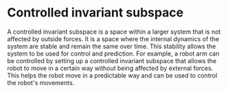 # Controlled invariant subspace

A controlled invariant subspace is a space within a larger system that is not affected by outside forces. It is a space where the internal dynamics of the system are stable and remain the same over time. This stability allows the system to be used for control and prediction. For example, a robot arm can be controlled by setting up a controlled invariant subspace that allows the robot to move in a certain way without being affected by external forces. This helps the robot move in a predictable way and can be used to control the robot's movements.
